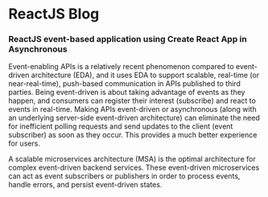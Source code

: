 # ReactJS Blog
### ReactJS event-based application using Create React App in Asynchronous

Event-enabling APIs is a relatively recent phenomenon compared to event-driven architecture (EDA), 
and it uses EDA to support scalable, real-time (or near-real-time), push-based communication in APIs published to third parties. 
Being event-driven is about taking advantage of events as they happen, and consumers can register their interest (subscribe) 
and react to events in real-time. Making APIs event-driven or asynchronous (along with an underlying server-side event-driven architecture) 
can eliminate the need for inefficient polling requests and send updates to the client (event subscriber) as soon as they occur. 
This provides a much better experience for users.

A scalable microservices architecture (MSA) is the optimal architecture for complex event-driven backend services. 
These event-driven microservices can act as event subscribers or publishers in order to process events, handle errors, 
and persist event-driven states.
